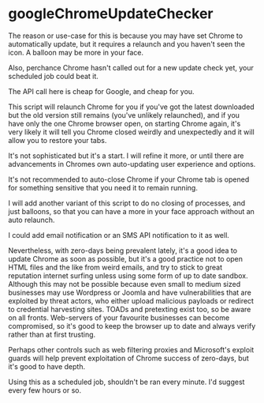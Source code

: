 # googleChromeUpdateChecker

The reason or use-case for this is because you may have set Chrome to automatically update, but it requires a relaunch and you haven't seen the icon. A balloon may be more in your face. 

Also, perchance Chrome hasn't called out for a new update check yet, your scheduled job could beat it. 

The API call here is cheap for Google, and cheap for you. 

This script will relaunch Chrome for you if you've got the latest downloaded but the old version still remains (you've unlikely relaunched), and if you have only the one Chrome browser open, on starting Chrome again, it's very likely it will tell you Chrome closed weirdly and unexpectedly and it will allow you to restore your tabs. 

It's not sophisticated but it's a start.  I will refine it more, or until there are advancements in Chromes own auto-updating user experience and options. 

It's not recommended to auto-close Chrome if your Chrome tab is opened for something sensitive that you need it to remain running. 

I will add another variant of this script to do no closing of processes, and just balloons, so that you can have a more in your face approach without an auto relaunch. 

I could add email notification or an SMS API notification to it as well. 

Nevertheless, with zero-days being prevalent lately, it's a good idea to update Chrome as soon as possible, but it's a good practice not to open HTML files and the like from weird emails, and try to stick to great reputation internet surfing unless using some form of up to date sandbox.  Although this may not be possible because even small to medium sized businesses may use Wordpress or Joomla and have vulnerabilities that are exploited by threat actors, who either upload malicious payloads or redirect to credential harvesting sites. TOADs and pretexting exist too, so be aware on all fronts.  Web-servers of your favourite businesses can become compromised, so it's good to keep the browser up to date and always verify rather than at first trusting. 

Perhaps other controls such as web filtering proxies and Microsoft's exploit guards will help prevent exploitation of Chrome success of zero-days, but it's good to have depth. 

Using this as a scheduled job, shouldn't be ran every minute. I'd suggest every few hours or so. 
